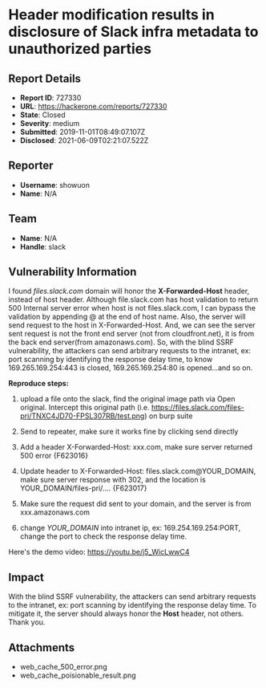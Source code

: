 # Header modification results in disclosure of Slack infra metadata to unauthorized parties

## Report Details
- **Report ID**: 727330
- **URL**: https://hackerone.com/reports/727330
- **State**: Closed
- **Severity**: medium
- **Submitted**: 2019-11-01T08:49:07.107Z
- **Disclosed**: 2021-06-09T02:21:07.522Z

## Reporter
- **Username**: showuon
- **Name**: N/A

## Team
- **Name**: N/A
- **Handle**: slack

## Vulnerability Information
I found *files.slack.com* domain will honor the **X-Forwarded-Host** header, instead of host header. Although file.slack.com has host validation to return 500 Internal server error when host is not files.slack.com, I can bypass the validation by appending @ at the end of host name. Also, the server will send request to the host in X-Forwarded-Host. And, we can see the server sent request is not the front end server (not from cloudfront.net), it is from the back end server(from amazonaws.com). So, with the blind SSRF vulnerability, the attackers can send arbitrary requests to the intranet, ex: port scanning by identifying the response delay time, to know 169.265.169.254:443 is closed, 169.265.169.254:80 is opened...and so on.

**Reproduce steps:**

1. upload a file onto the slack, find the original image path via Open original. Intercept this original path (i.e. https://files.slack.com/files-pri/TNXC4JD70-FPSL307RB/test.png) on burp suite
2. Send to repeater, make sure it works fine by clicking send directly
3. Add a header X-Forwarded-Host: xxx.com, make sure server returned 500 error
{F623016}

4. Update header to X-Forwarded-Host: files.slack.com@YOUR_DOMAIN, make sure server response with 302, and the location is YOUR_DOMAIN/files-pri/....
{F623017}

5. Make sure the request did sent to your domain, and the server is from xxx.amazonaws.com
6. change *YOUR_DOMAIN* into intranet ip, ex: 169.254.169.254:PORT, change the port to check the response delay time.

Here's the demo video: https://youtu.be/j5_WicLwwC4

## Impact

With the blind SSRF vulnerability, the attackers can send arbitrary requests to the intranet, ex: port scanning by identifying the response delay time. To mitigate it, the server should always honor the **Host** header, not others. Thank you.

## Attachments
- web_cache_500_error.png
- web_cache_poisionable_result.png
